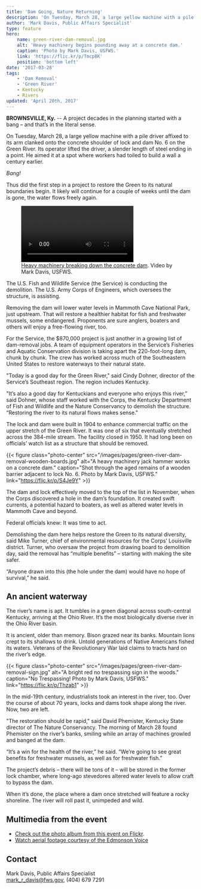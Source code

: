 ```yaml
---
title: 'Dam Going, Nature Returning'
description: 'On Tuesday, March 28, a large yellow machine with a pile driver affixed to its arm clanked onto the concrete shoulder of lock and dam No. 6 on the Green River. Its operator lifted the driver, a slender length of steel ending in a point. He aimed it at a spot where workers had toiled to build a wall a century earlier.'
author: 'Mark Davis, Public Affairs Specialist'
type: feature
hero:
    name: green-river-dam-removal.jpg
    alt: 'Heavy machinery begins pounding away at a concrete dam.'
    caption: 'Photo by Mark Davis, USFWS.'
    link: 'https://flic.kr/p/TmcpBK'
    position: 'bottom left'
date: '2017-03-28'
tags:
    - 'Dam Removal'
    - 'Green River'
    - Kentucky
    - Rivers
updated: 'April 20th, 2017'
---
```


**BROWNSVILLE, Ky.** -- A project decades in the planning started with a bang – and that’s in the literal sense.

On Tuesday, March 28, a large yellow machine with a pile driver affixed to its arm clanked onto the concrete shoulder of lock and dam No. 6 on the Green River. Its operator lifted the driver, a slender length of steel ending in a point. He aimed it at a spot where workers had toiled to build a wall a century earlier.

*Bang!*

Thus did the first step in a project to restore the Green to its natural boundaries begin. It likely will continue for a couple of weeks until the dam is gone, the water flows freely again.

<figure class="photo-center">
  <video controls="" preload="metadata">
    <source src="/video/green-river-dam-removal.mp4" type="video/mp4">
    Sorry, your browser does not support HTML5 video.
  </video>
  <figcaption><a href="https://flic.kr/p/S4Jevu" target="_blank">Heavy machinery breaking down the concrete dam</a>. Video by Mark Davis, USFWS.</figcaption>
</figure>

The U.S. Fish and Wildlife Service (the Service) is conducting the demolition. The U.S. Army Corps of Engineers, which oversees the structure, is assisting.

Removing the dam will lower water levels in Mammoth Cave National Park, just upstream. That will restore a healthier habitat for fish and freshwater mussels, some endangered. Proponents are sure anglers, boaters and others will enjoy a free-flowing river, too.

For the Service, the $870,000 project is just another in a growing list of dam-removal jobs. A team of equipment operators in the Service’s Fisheries and Aquatic Conservation division is taking apart the 220-foot-long dam, chunk by chunk. The crew has worked across much of the Southeastern United States to restore waterways to their natural state.

"Today is a good day for the Green River," said Cindy Dohner, director of the Service’s Southeast region. The region includes Kentucky.

"It’s also a good day for Kentuckians and everyone who enjoys this river,” said Dohner, whose staff worked with the Corps, the Kentucky Department of Fish and Wildlife and the Nature Conservancy to demolish the structure. “Restoring the river to its natural flows makes sense."

The lock and dam were built in 1904 to enhance commercial traffic on the upper stretch of the Green River. It was one of six that eventually stretched across the 384-mile stream.  The facility closed in 1950. It had long been on officials’ watch list as a structure that should be removed.

{{< figure class="photo-center" src="/images/pages/green-river-dam-removal-wooden-boards.jpg" alt="A heavy machinery jack hammer works on a concrete dam." caption="Shot through the aged remains of a wooden barrier adjacent to lock No. 6. Photo by Mark Davis, USFWS." link="https://flic.kr/p/S4Je9Y" >}}

The dam and lock effectively moved to the top of the list in November, when the Corps discovered a hole in the dam’s foundation. It created swift currents, a potential hazard to boaters, as well as altered water levels in Mammoth Cave and beyond.

Federal officials knew: It was time to act.

Demolishing the dam here helps restore the Green to its natural diversity, said Mike Turner, chief of environmental resources for the Corps’ Louisville district. Turner, who oversaw the project from drawing board to demolition day, said the removal has “multiple benefits” – starting with making the site safer.

“Anyone drawn into this (the hole under the dam) would have no hope of survival,” he said.

## An ancient waterway

The river’s name is apt. It tumbles in a green diagonal across south-central Kentucky, arriving at the Ohio River. It’s the most biologically diverse river in the Ohio River basin.

It is ancient, older than memory. Bison grazed near its banks. Mountain lions crept to its shallows to drink. Untold generations of Native Americans fished its waters. Veterans of the Revolutionary War laid claims to tracts hard on the river’s edge.

{{< figure class="photo-center" src="/images/pages/green-river-dam-removal-sign.jpg" alt="A bright red no trespassing sign in the woods." caption="No Trespassing! Photo by Mark Davis, USFWS." link="https://flic.kr/p/Thzab1" >}}

In the mid-19th century, industrialists took an interest in the river, too. Over the course of about 70 years, locks and dams took shape along the river. Now, two are left.

"The restoration should be rapid," said David Phemister, Kentucky State director of The Nature Conservancy. The morning of March 28 found Phemister on the river’s banks, smiling while an array of machines growled and banged at the dam.

“It’s a win for the health of the river,” he said. “We’re going to see great benefits for freshwater mussels, as well as for freshwater fish.”

The project’s debris – there will be tons of it – will be stored in the former lock chamber, where long-ago stevedores altered water levels to allow craft to bypass the dam.

When it’s done, the place where a dam once stretched will feature a rocky shoreline. The river will roll past it, unimpeded and wild.

## Multimedia from the event

  - [Check out the photo album from this event on Flickr](https://www.flickr.com/gp/usfwssoutheast/wTW544).
  - [Watch aerial footage courtesy of the Edmonson Voice](http://www.edmonsonvoice.com/-news/aerial-video-of-lock-6-removal)

## Contact

Mark Davis, Public Affairs Specialist  
[mark_r_davis@fws.gov](mailto:mark_r_davis@fws.gov), (404) 679 7291
